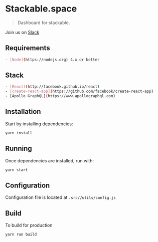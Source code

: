 # Stackable.space

> Dashboard for stackable.

Join us on [Slack](http://slack.stackable.space/)

## Requirements
```bash
- [Node](https://nodejs.org) 4.x or better
```

## Stack
```bash
- [React](http://facebook.github.io/react)
- [create-react-app](https://github.com/facebook/create-react-app)
- [Apollo GraphQL](https://www.apollographql.com)
```

## Installation

Start by installing dependencies:

```sh
yarn install
```

## Running

Once dependencies are installed, run with:

```sh
yarn start
```

## Configuration

Configuration file is located at `.src//utils/config.js`

## Build

To build for production

```sh
yarn run build
```
